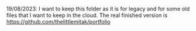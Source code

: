 19/08/2023: I want to keep this folder as it is for legacy and for some old files that I want to keep in the cloud. The real finished version is https://github.com/thelittlemitak/portfolio
